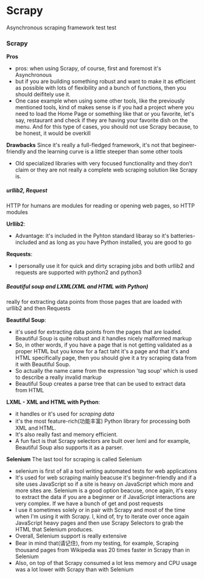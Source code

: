 # Scrapy

Asynchronous scraping framework
test 
test

### Scrapy
**Pros**
- pros: when using Scrapy, of course, first and foremost it's Asynchronous
- but if you are building something robust and want to make it as efficient as possible with lots of flexibility and a bunch of functions, then you should deifitely use it.
- One case example when using some other tools, like the previously mentioned tools, kind of makes sense is if you had a project where you need to load the Home Page or something like that or you favorite, let's say, restaurant and check if they are having your favorite dish on the menu. And for this type of cases, you should not use Scrapy because, to be honest, it would be overkill

**Drawbacks**
Since it's really a full-fledged framework, it's not that begineer-friendly and the learning curve is a little steeper than some other tools


- Old specialized libraries with very focused functionality and they don’t claim or they are not really a complete web scraping solution like Scrapy is.

##### urllib2, Request
HTTP for humans are modules for reading or opening web pages, so HTTP modules

**Urllib2**:

- Advantage: it's included in the Pyhton standard libaray so it's batteries-included and as long as you have Python installed, you are good to go

**Requests**:
- I personally use it for quick and dirty scraping jobs and both urllib2 and requests are supported with python2 and python3

##### Beautiful soup and LXML(XML and HTML with Python)

really for extracting data points from those pages that are loaded with urllib2 and then Requests

**Beautiful Soup**:
- it's used for extracting data points from the pages that are loaded. Beautiful Soup is quite robust and it handles nicely malformed markup
- So, in other words, if you have a page that is not getting validated as a proper HTML but you know for a fact taht it's a page and that it's and HTML specifically page, then you should give it a try scraping data from it with Beautiful Soup.
- So actually the name came from the expression 'tag soup' which is used to describe a really invalid markup
- Beautiful Soup creates a parse tree that can be used to extract data from HTML

**LXML - XML and HTML with Python**:
- it handles or it's used for *scraping data*
- it's the most feature-rich(功能丰富) Python library for processing both XML and HTML.
- It's also really fast and memory efficient.
- A fun fact is that Scrapy selectors are built over lxml and for example, Beautiful Soup also supports it as a parser.

**Selenium**
The last tool for scraping is called Selenium

- selenium is first of all a tool writing automated tests for web applications
- It's used for web scraping mainly beacuse it's beginner-friendly and if a site uses JavaScript so if a site is heavy on JavaScript which more and more sites are. Selenium is a good option beacuse, once again, it's easy to extract the data if you are a beginner or if JavaScript interactions are very complex. If we have a bunch of get and post requests
- I use it sometimes solely or in pair with Scrapy and most of the time when I'm using it with Scrapy. I, kind of, try to iterate over once again JavaScript heavy pages and then use Scrapy Selectors to grab the HTML that Selenium produces.
- Overall, Selenium support is really extensive
- Bear in mind that(请记住), from my testing, for example, Scraping thousand pages from Wikipedia was 20 times faster in Scrapy than in Selenium
- Also, on top of that Scrapy consumed a lot less memory and CPU usage was a lot lower with Scrapy than with Selenium
